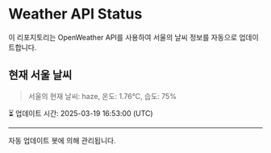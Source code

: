 
# Weather API Status

이 리포지토리는 OpenWeather API를 사용하여 서울의 날씨 정보를 자동으로 업데이트합니다.

## 현재 서울 날씨
> 서울의 현재 날씨: haze, 온도: 1.76°C, 습도: 75%

⏳ 업데이트 시간: 2025-03-19 16:53:00 (UTC)

---
자동 업데이트 봇에 의해 관리됩니다.
